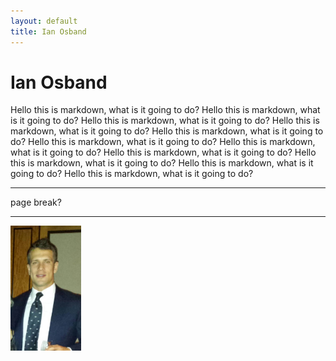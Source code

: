 ```yaml
---
layout: default
title: Ian Osband
---
```


# Ian Osband

Hello this is markdown, what is it going to do?
Hello this is markdown, what is it going to do?
Hello this is markdown, what is it going to do?
Hello this is markdown, what is it going to do?
Hello this is markdown, what is it going to do?
Hello this is markdown, what is it going to do?
Hello this is markdown, what is it going to do?
Hello this is markdown, what is it going to do?
Hello this is markdown, what is it going to do?
Hello this is markdown, what is it going to do?
Hello this is markdown, what is it going to do?


---------------

page break?


---------------

<img src="pics/tie.jpg" alt="Smiley face" align="middle" height="200px">

